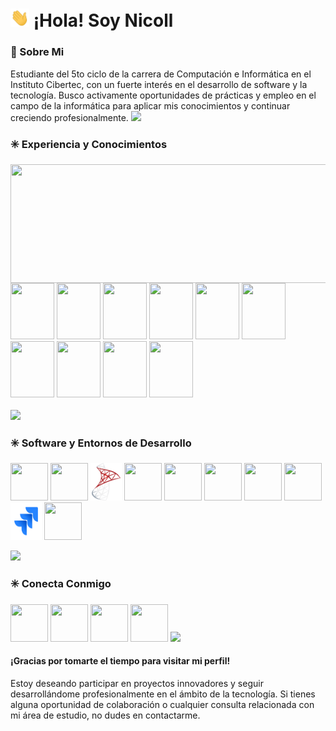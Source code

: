 # <img src="https://raw.githubusercontent.com/ABSphreak/ABSphreak/master/gifs/Hi.gif" width="30px" /> ¡Hola! Soy Nicoll


### :large_blue_diamond: Sobre Mi
Estudiante del 5to ciclo de la carrera de Computación e Informática en el Instituto Cibertec, con un fuerte interés en el desarrollo de software y la tecnología. Busco activamente oportunidades de prácticas y empleo en el campo de la informática para aplicar mis conocimientos y continuar creciendo profesionalmente.
<img src="https://user-images.githubusercontent.com/73097560/115834477-dbab4500-a447-11eb-908a-139a6edaec5c.gif">
<br/>
### :eight_spoked_asterisk: Experiencia y Conocimientos
<img src="https://github.com/Nicollpv2306/Nicollpv2306/assets/105988853/7ec5a9ef-3ff0-4bcb-aa4b-78d0ca97bdae" height="190" width="600" align="right">

<img src="https://skillicons.dev/icons?i=html" height="90" width="70"/>  <img src="https://skillicons.dev/icons?i=css" height="90" width="70"/> <img src="https://skillicons.dev/icons?i=js" height="90" width="70"/> <img src="https://skillicons.dev/icons?i=bootstrap" height="90" width="70"/> <img src="https://skillicons.dev/icons?i=java" height="90" width="70"/>
<img src="https://skillicons.dev/icons?i=cs" height="90" width="70"/> <img src="https://skillicons.dev/icons?i=dotnet" height="90" width="70"/> <img src="https://skillicons.dev/icons?i=gradle" height="90" width="70"/> <img src="https://skillicons.dev/icons?i=kotlin" height="90" width="70"/> <img src="https://skillicons.dev/icons?i=sqlite" height="90" width="70"/>
<br/> <br/>
<img src="https://user-images.githubusercontent.com/73097560/115834477-dbab4500-a447-11eb-908a-139a6edaec5c.gif">

### :eight_spoked_asterisk: Software y Entornos de Desarrollo
<img src="https://skillicons.dev/icons?i=vscode" height="60" width="60"/> <img src="https://skillicons.dev/icons?i=visualstudio" height="60" width="60"/> <img src="https://github.com/devicons/devicon/blob/master/icons/microsoftsqlserver/microsoftsqlserver-original.svg" height="60" width="50"/> <img src="https://skillicons.dev/icons?i=postman" height="60" width="60"/> <img src="https://skillicons.dev/icons?i=mysql" height="60" width="60"/> <img src="https://skillicons.dev/icons?i=mongodb" height="60" width="60"/> <img src="https://skillicons.dev/icons?i=androidstudio" height="60" width="60"/> <img src="https://skillicons.dev/icons?i=firebase" height="60" width="60"/> <img src="https://github.com/devicons/devicon/blob/master/icons/jira/jira-original.svg" height="60" width="50"/> <img src="https://skillicons.dev/icons?i=git" height="60" width="60"/>

<img src="https://user-images.githubusercontent.com/73097560/115834477-dbab4500-a447-11eb-908a-139a6edaec5c.gif">

### :eight_spoked_asterisk: Conecta Conmigo
<a href="mailto:nicollponce23@gmail.com"><img src="https://skillicons.dev/icons?i=gmail" height="60" width="60"/></a> <a href="https://www.linkedin.com/in/rosa-maria-nicoll-ponce-varas-b82ab8273"><img src="https://skillicons.dev/icons?i=linkedin" height="60" width="60"/></a> <a href="https://gitlab.com/Nicollpv2306"><img src="https://skillicons.dev/icons?i=gitlab" height="60" width="60"/></a> <a href="https://github.com/Nicollpv2306"><img src="https://skillicons.dev/icons?i=github" height="60" width="60"/></a>
<img src="https://user-images.githubusercontent.com/73097560/115834477-dbab4500-a447-11eb-908a-139a6edaec5c.gif">
#### ¡Gracias por tomarte el tiempo para visitar mi perfil!
Estoy deseando participar en proyectos innovadores y seguir desarrollándome profesionalmente en el ámbito de la tecnología. Si tienes alguna oportunidad de colaboración o cualquier consulta relacionada con mi área de estudio, no dudes en contactarme.

<!--
**Nicollpv2306/Nicollpv2306** is a ✨ _special_ ✨ repository because its `README.md` (this file) appears on your GitHub profile.

Here are some ideas to get you started:

- 🔭 I’m currently working on ...
- 🌱 I’m currently learning ...
- 👯 I’m looking to collaborate on ...
- 🤔 I’m looking for help with ...
- 💬 Ask me about ...
- 📫 How to reach me: ...
- 😄 Pronouns: ...
- ⚡ Fun fact: ...
-->
